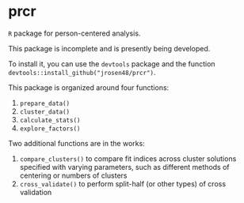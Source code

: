 # prcr
`R` package for person-centered analysis.

This package is incomplete and is presently being developed.

To install it, you can use the `devtools` package and the function `devtools::install_github("jrosen48/prcr")`.

This package is organized around four functions:

1. `prepare_data()`
2. `cluster_data()`
3. `calculate_stats()`
4. `explore_factors()`

Two additional functions are in the works:

1. `compare_clusters()` to compare fit indices across cluster solutions specified with varying parameters, such as different methods of centering or numbers of clusters
2. `cross_validate()` to perform split-half (or other types) of cross validation
